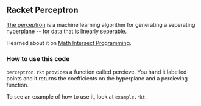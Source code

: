 ## Racket Perceptron

[The perceptron](https://en.wikipedia.org/wiki/Perceptron) is a machine learning algorithm for generating a seperating hyperplane -- for data that is linearly seperable.

I learned about it on [Math Intersect Programming](http://jeremykun.com/2011/08/11/the-perceptron-and-all-the-things-it-cant-perceive/).

### How to use this code

`perceptron.rkt` `provide`s a function called percieve. You hand it labelled points and it returns the coefficients on the hyperplane and a percieving function.

To see an example of how to use it, look at `example.rkt`.
